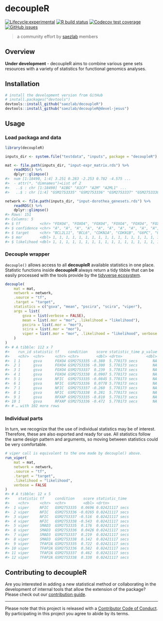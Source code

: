 
<!-- README.md is generated from README.Rmd. Please edit that file -->

# decoupleR

<!-- badges: start -->

[![Lifecycle:experimental](https://img.shields.io/badge/lifecycle-experimental-orange.svg)](https://www.tidyverse.org/lifecycle/#experimental)
[![R build
status](https://github.com/saezlab/decoupleR/workflows/R-CMD-check-bioc/badge.svg)](https://github.com/saezlab/decoupleR/actions)
[![Codecov test
coverage](https://codecov.io/gh/saezlab/decoupleR/branch/devel-jesus/graph/badge.svg)](https://codecov.io/gh/devel-jesus/decoupleR?branch=devel-jesus)
[![GitHub
issues](https://img.shields.io/github/issues/saezlab/decoupleR)](https://github.com/saezlab/decoupleR/issues)
<!-- badges: end -->

> a community effort by [saezlab](http://saezlab.org) members

## Overview

**Under development** - decoupleR aims to combine various gene sets
resources with a variety of statistics for functional genomics analyses.

## Installation

``` r
# install the development version from GitHub
# install.packages("devtools")
devtools::install_github("saezlab/decoupleR")
devtools::install_github("saezlab/decoupleR@devel-jesus")
```

## Usage

### Load packaga and data

``` r
library(decoupleR)

inputs_dir <- system.file("testdata", "inputs", package = "decoupleR")

mat <- file.path(inputs_dir, "input-expr_matrix.rds") %>%
    readRDS() %>%
    dplyr::glimpse()
#>  num [1:18490, 1:4] 3.251 0.283 -2.253 0.782 -4.575 ...
#>  - attr(*, "dimnames")=List of 2
#>   ..$ : chr [1:18490] "A1BG" "A1CF" "A2M" "A2ML1" ...
#>   ..$ : chr [1:4] "GSM2753335" "GSM2753336" "GSM2753337" "GSM2753338"

network <- file.path(inputs_dir, "input-dorothea_genesets.rds") %>%
    readRDS() %>%
    dplyr::glimpse()
#> Rows: 151
#> Columns: 5
#> $ tf         <chr> "FOXO4", "FOXO4", "FOXO4", "FOXO4", "FOXO4", "FOXO4", "FOX…
#> $ confidence <chr> "A", "A", "A", "A", "A", "A", "A", "A", "A", "A", "A", "A"…
#> $ target     <chr> "BCL2L11", "BCL6", "CDKN1A", "CDKN1B", "G6PC", "GADD45A", …
#> $ mor        <dbl> 1, 1, 1, 1, 1, 1, 1, 1, 1, 1, 1, 1, 1, 1, 1, 1, 1, 1, 1, 1…
#> $ likelihood <dbl> 1, 1, 1, 1, 1, 1, 1, 1, 1, 1, 1, 1, 1, 1, 1, 1, 1, 1, 1, 1…
```

### Decouple wrapper

`decouple()` allows access to all **decoupleR** available statistics in
one place. Statistic functions inside **decoupleR** always return a tidy
tibble that can be easily processed with the tools provide by the
[tidyverse ecosystem](https://www.tidyverse.org/).

``` r
decouple(
    mat = mat,
    network = network,
    .source = "tf",
    .target = "target",
    statistics = c("gsva", "mean", "pscira", "scira", "viper"),
    args = list(
        gsva = list(verbose = FALSE),
        mean = list(.mor = "mor", .likelihood = "likelihood"),
        pscira = list(.mor = "mor"),
        scira = list(.mor = "mor"),
        viper = list(.mor = "mor", .likelihood = "likelihood", verbose = FALSE)
    )
)
#> # A tibble: 112 x 7
#>    run_id statistic tf    condition    score statistic_time p_value
#>    <chr>  <chr>     <chr> <chr>        <dbl> <drtn>           <dbl>
#>  1 1      gsva      FOXO4 GSM2753335 -0.380  5.778173 secs       NA
#>  2 1      gsva      FOXO4 GSM2753336 -0.300  5.778173 secs       NA
#>  3 1      gsva      FOXO4 GSM2753337  0.239  5.778173 secs       NA
#>  4 1      gsva      FOXO4 GSM2753338  0.0907 5.778173 secs       NA
#>  5 1      gsva      NFIC  GSM2753335 -0.0845 5.778173 secs       NA
#>  6 1      gsva      NFIC  GSM2753336  0.0778 5.778173 secs       NA
#>  7 1      gsva      NFIC  GSM2753337 -0.260  5.778173 secs       NA
#>  8 1      gsva      NFIC  GSM2753338  0.281  5.778173 secs       NA
#>  9 1      gsva      RFXAP GSM2753335 -0.810  5.778173 secs       NA
#> 10 1      gsva      RFXAP GSM2753336 -0.472  5.778173 secs       NA
#> # … with 102 more rows
```

### Individual parts

In turn, we recognize that the use of individual statistics may be of
interest. Therefore, these are also exported and ready for use. All
statistics follow the same design pattern and arguments, so moving
between statistics could be very comfortable.

``` r
# viper call is equivalent to the one made by decouple() above.
run_viper(
    mat = mat,
    network = network,
    .source = "tf",
    .target = "target",
    .likelihood = "likelihood",
    verbose = FALSE
)
#> # A tibble: 12 x 5
#>    statistic tf     condition    score statistic_time 
#>    <chr>     <chr>  <chr>        <dbl> <drtn>         
#>  1 viper     NFIC   GSM2753335  0.0696 0.02421117 secs
#>  2 viper     NFIC   GSM2753336 -0.0265 0.02421117 secs
#>  3 viper     NFIC   GSM2753337 -0.516  0.02421117 secs
#>  4 viper     NFIC   GSM2753338 -0.543  0.02421117 secs
#>  5 viper     SMAD3  GSM2753335  0.176  0.02421117 secs
#>  6 viper     SMAD3  GSM2753336  0.0426 0.02421117 secs
#>  7 viper     SMAD3  GSM2753337  0.219  0.02421117 secs
#>  8 viper     SMAD3  GSM2753338  0.142  0.02421117 secs
#>  9 viper     TFAP2A GSM2753335  0.722  0.02421117 secs
#> 10 viper     TFAP2A GSM2753336  0.582  0.02421117 secs
#> 11 viper     TFAP2A GSM2753337  0.462  0.02421117 secs
#> 12 viper     TFAP2A GSM2753338  0.330  0.02421117 secs
```

## Contributing to decoupleR

Are you interested in adding a new statistical method or collaborating
in the development of internal tools that allow the extension of the
package? Please check out our [contribution
guide](https://saezlab.github.io/decoupleR/CONTRIBUTING.html).

-----

Please note that this project is released with a [Contributor Code of
Conduct](https://saezlab.github.io/decoupleR/CODE_OF_CONDUCT). By
participating in this project you agree to abide by its terms.
